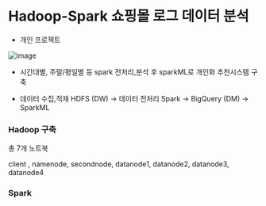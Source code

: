 # Hadoop-Spark 쇼핑몰 로그 데이터 분석

* 개인 프로젝트

![image](https://github.com/OhJune/Hadoop-Spark/assets/124857930/bf2d60bd-a6cc-41b4-9294-54d8365f98a6)


* 시간대별, 주말/평일별 등 spark 전처리,분석 후 sparkML로 개인화 추천시스템 구축

* 데이터 수집,적재 HDFS (DW) -> 데이터 전처리 Spark -> BigQuery (DM) -> SparkML 

### Hadoop 구축 

총 7개 노트북 

client , namenode, secondnode, datanode1, datanode2, datanode3, datanode4

### Spark 

